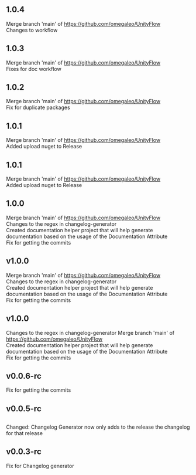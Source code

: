 ## 1.0.4
Merge branch 'main' of https://github.com/omegaleo/UnityFlow  
Changes to workflow  

## 1.0.3
Merge branch 'main' of https://github.com/omegaleo/UnityFlow  
Fixes for doc workflow  

## 1.0.2
Merge branch 'main' of https://github.com/omegaleo/UnityFlow  
Fix for duplicate packages  

## 1.0.1
Merge branch 'main' of https://github.com/omegaleo/UnityFlow  
Added upload nuget to Release  

## 1.0.1
Merge branch 'main' of https://github.com/omegaleo/UnityFlow  
Added upload nuget to Release  

## 1.0.0
Merge branch 'main' of https://github.com/omegaleo/UnityFlow  
Changes to the regex in changelog-generator  
Created documentation helper project that will help generate documentation based on the usage of the Documentation Attribute  
Fix for getting the commits  

## v1.0.0
Merge branch 'main' of https://github.com/omegaleo/UnityFlow  
Changes to the regex in changelog-generator  
Created documentation helper project that will help generate documentation based on the usage of the Documentation Attribute  
Fix for getting the commits  

## v1.0.0
Changes to the regex in changelog-generator 
Merge branch 'main' of https://github.com/omegaleo/UnityFlow  
Created documentation helper project that will help generate documentation based on the usage of the Documentation Attribute  
Fix for getting the commits  

## v0.0.6-rc
Fix for getting the commits  

## v0.0.5-rc

## 
Changed: Changelog Generator now only adds to the release the changelog for that release

## v0.0.3-rc
Fix for Changelog generator
